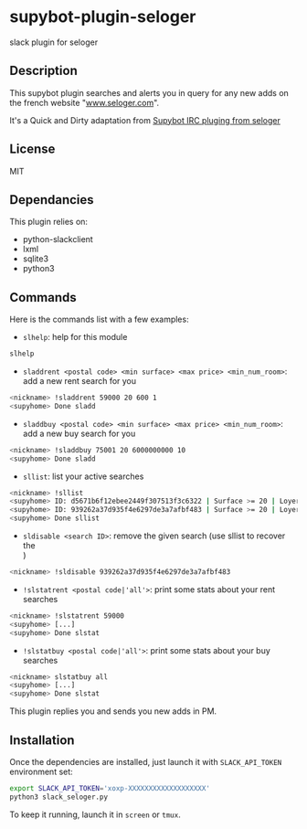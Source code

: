 supybot-plugin-seloger
======================

slack plugin for seloger

## Description ##

This supybot plugin searches and alerts you in query for any new adds on 
the french website "www.seloger.com".

It's a Quick and Dirty adaptation from [Supybot IRC pluging from seloger](https://github.com/kakwa/supybot-plugin-seloger/)

## License ##

MIT

## Dependancies ##

This plugin relies on:

* python-slackclient
* lxml
* sqlite3
* python3

## Commands ##

Here is the commands list with a few examples:

* `slhelp`: help for this module

```bash
slhelp
```

* `sladdrent <postal code> <min surface> <max price> <min_num_room>`: add a new rent search for you

```bash
<nickname> !sladdrent 59000 20 600 1
<supyhome> Done sladd
```

* `sladdbuy <postal code> <min surface> <max price> <min_num_room>`: add a new buy search for you

```bash
<nickname> !sladdbuy 75001 20 6000000000 10
<supyhome> Done sladd
```

* `sllist`: list your active searches

```bash
<nickname> !sllist
<supyhome> ID: d5671b6f12ebee2449f307513f3c6322 | Surface >= 20 | Loyer <= 600 | cp == 59000 | type ad == 1 | Pieces >= 1
<supyhome> ID: 939262a37d935f4e6297de3a7afbf483 | Surface >= 20 | Loyer <= 6000000000 | cp == 75001 | type ad == 2 | Pieces >= 10
<supyhome> Done sllist
```

* `sldisable <search ID>`: remove the given search (use sllist to recover the <search ID>)


```bash
<nickname> !sldisable 939262a37d935f4e6297de3a7afbf483 
```

* `!slstatrent <postal code|'all'>`: print some stats about your rent searches

```bash
<nickname> !slstatrent 59000
<supyhome> [...]
<supyhome> Done slstat
```

* `!slstatbuy <postal code|'all'>`: print some stats about your buy searches

```bash
<nickname> slstatbuy all
<supyhome> [...]
<supyhome> Done slstat
```

This plugin replies you and sends you new adds in PM.

## Installation ##

Once the dependencies are installed, just launch it with `SLACK_API_TOKEN` environment set:

```bash
export SLACK_API_TOKEN='xoxp-XXXXXXXXXXXXXXXXXXX'
python3 slack_seloger.py
```

To keep it running, launch it in `screen` or `tmux`.
